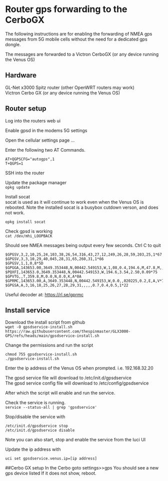 
# Router gps forwarding to the CerboGX

The following instructions are for enabling the forwarding of NMEA gps messages from 5G mobile cells without the need for a dedicated gps dongle. 

The messages are forwarded to a Victron CerboGX (or any device running the Venus OS)

## Hardware
GL-Net x3000 Spitz router (other OpenWRT routers may work)  
Victron Cerbo GX (or any device running the Venus OS)

## Router setup
Log into the routers web ui

Enable gpsd in the modems 5G settings

Open the cellular settings page …

Enter the following two AT Commands.
```
AT+QGPSCFG="autogps",1  
T+QGPS=1
```

SSH into the router

Update the package manager  
```opkg update```

Install socat  
socat is used as it will continue to work even when the Venus OS is rebooted.
Note the installed socat is a busybox cutdown verson, and does not work. 

```opkg install socat```

Check gpsd is working  
```cat /dev/mhi_LOOPBACK```
 
Should see NMEA messages being output every few seconds. Ctrl C to quit
```
$GPGSV,3,2,10,25,24,103,38,26,54,316,43,27,12,249,26,28,59,203,25,1*67
$GPGSV,3,3,10,29,40,045,28,31,65,260,31,1*66
$GPGSV,1,1,0,8*5D
$GPGGA,143653.00,3649.353448,N,00442.549153,W,1,08,0.4,194.6,M,47.8,M,,*7D
$PQXFI,143653.0,3649.353448,N,00442.549153,W,194.6,3.54,2.50,0.09*75
$GPVTG,,T,359.8,M,0.0,N,0.0,K,A*0A
$GPRMC,143653.00,A,3649.353448,N,00442.549153,W,0.0,,020225,0.2,E,A,V*78
$GPGSA,A,3,16,18,25,26,27,28,29,31,,,,,0.7,0.4,0.5,1*22
```

Useful decoder at:  https://rl.se/gprmc

## Install service

Download the install script from github  
```wget -O gpsdservice-install.sh https://raw.githubusercontent.com/thespinmaster/GLX3000-GPS/refs/heads/main/gpsdservice-install.sh```

Change the permissions and run the script  
```
chmod 755 gpsdservice-install.sh 
./gpsdservice-install.sh
```

Enter the ip address of the Venus OS when prompted. i.e. 192.168.32.20

The gpsd service file will download to /etc/init.d/gpsdservice  
The gpsd service config file will download to /etc/config/gpsdservice  

After which the script will enable and run the service.

Check the service is running.  
```service --status-all | grep 'gpsdservice'```

Stop/disable the service with  
```
/etc/init.d/gpsdservice stop
/etc/init.d/gpsdservice disable
```
Note you can also start, stop and enable the service from the luci UI

Update the ip address with
```
uci set gpsdservice.venus.ip=[ip address]
```

##Cerbo GX setup
In the Cerbo goto settings>>gps
You should see a new gps device listed
If it does not show, reboot.

